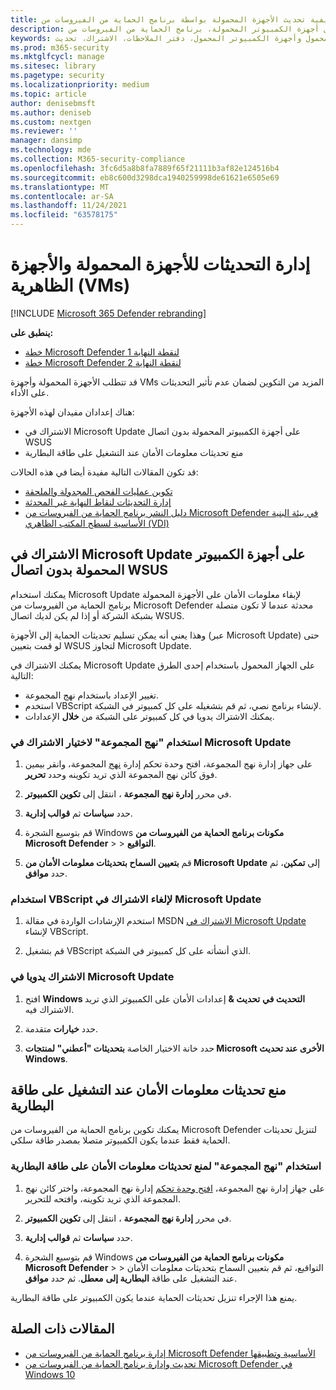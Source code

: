 ```yaml
---
title: تعريف كيفية تحديث الأجهزة المحمولة بواسطة برنامج الحماية من الفيروسات من Microsoft Defender
description: إدارة كيفية تحديث الأجهزة المحمولة، مثل أجهزة الكمبيوتر المحمولة، برنامج الحماية من الفيروسات من Microsoft Defender تحديثات الحماية.
keywords: التحديثات والحماية وجدولة التحديثات والبطارية والجهاز المحمول وأجهزة الكمبيوتر المحمول، دفتر الملاحظات، الاشتراك، تحديث microsoft، wsus، التجاوز
ms.prod: m365-security
ms.mktglfcycl: manage
ms.sitesec: library
ms.pagetype: security
ms.localizationpriority: medium
ms.topic: article
author: denisebmsft
ms.author: deniseb
ms.custom: nextgen
ms.reviewer: ''
manager: dansimp
ms.technology: mde
ms.collection: M365-security-compliance
ms.openlocfilehash: 3fc6d5a8b8fa7889f65f21111b3af82e124516b4
ms.sourcegitcommit: eb8c600d3298dca1940259998de61621e6505e69
ms.translationtype: MT
ms.contentlocale: ar-SA
ms.lasthandoff: 11/24/2021
ms.locfileid: "63578175"
---
```

# <a name="manage-updates-for-mobile-devices-and-virtual-machines-vms"></a>إدارة التحديثات للأجهزة المحمولة والأجهزة الظاهرية (VMs)

[!INCLUDE [Microsoft 365 Defender rebranding](../../includes/microsoft-defender.md)]


**ينطبق على:**

- [خطة Microsoft Defender لنقطة النهاية 1](https://go.microsoft.com/fwlink/p/?linkid=2154037)
- [خطة Microsoft Defender لنقطة النهاية 2](https://go.microsoft.com/fwlink/p/?linkid=2154037)

قد تتطلب الأجهزة المحمولة وأجهزة VMs المزيد من التكوين لضمان عدم تأثير التحديثات على الأداء.

هناك إعدادان مفيدان لهذه الأجهزة:

- الاشتراك في Microsoft Update على أجهزة الكمبيوتر المحمولة بدون اتصال WSUS
- منع تحديثات معلومات الأمان عند التشغيل على طاقة البطارية

قد تكون المقالات التالية مفيدة أيضا في هذه الحالات:
- [تكوين عمليات الفحص المجدولة والملحقة](scheduled-catch-up-scans-microsoft-defender-antivirus.md)
- [إدارة التحديثات لنقاط النهاية غير المحدثة](manage-outdated-endpoints-microsoft-defender-antivirus.md)
- [دليل النشر برنامج الحماية من الفيروسات من Microsoft Defender في بيئة البنية الأساسية لسطح المكتب الظاهري (VDI)](deployment-vdi-microsoft-defender-antivirus.md)

## <a name="opt-in-to-microsoft-update-on-mobile-computers-without-a-wsus-connection"></a>الاشتراك في Microsoft Update على أجهزة الكمبيوتر المحمولة بدون اتصال WSUS

يمكنك استخدام Microsoft Update لإبقاء معلومات الأمان على الأجهزة المحمولة برنامج الحماية من الفيروسات من Microsoft Defender محدثة عندما لا تكون متصلة بشبكة الشركة أو إذا لم يكن لديك اتصال WSUS.

وهذا يعني أنه يمكن تسليم تحديثات الحماية إلى الأجهزة (عبر Microsoft Update) حتى لو قمت بتعيين WSUS لتجاوز Microsoft Update.

يمكنك الاشتراك في Microsoft Update على الجهاز المحمول باستخدام إحدى الطرق التالية:

- تغيير الإعداد باستخدام نهج المجموعة.
- استخدم VBScript لإنشاء برنامج نصي، ثم قم بتشغيله على كل كمبيوتر في الشبكة.
- يمكنك الاشتراك يدويا في كل كمبيوتر على الشبكة من **خلال** الإعدادات.

### <a name="use-group-policy-to-opt-in-to-microsoft-update"></a>استخدام "نهج المجموعة" لاختيار الاشتراك في Microsoft Update

1. على جهاز إدارة نهج المجموعة، افتح وحدة تحكم إدارة [نهج](/previous-versions/windows/it-pro/windows-server-2008-R2-and-2008/cc731212(v=ws.11)) المجموعة، وانقر بيمين فوق كائن نهج المجموعة الذي تريد تكوينه وحدد **تحرير**.

2. في محرر **إدارة نهج المجموعة** ، انتقل إلى **تكوين الكمبيوتر**.

3. حدد **سياسات** ثم **قوالب إدارية**.

4. قم بتوسيع الشجرة Windows **مكونات برنامج الحماية من الفيروسات من Microsoft Defender** \>  \> **التواقيع**.

5. قم **بتعيين السماح بتحديثات معلومات الأمان من Microsoft Update** إلى **تمكين**، ثم حدد  **موافق**.

### <a name="use-a-vbscript-to-opt-in-to-microsoft-update"></a>استخدام VBScript لإلغاء الاشتراك في Microsoft Update

1. استخدم الإرشادات الواردة في مقالة MSDN [الاشتراك في Microsoft Update](/windows/win32/wua_sdk/opt-in-to-microsoft-update) لإنشاء VBScript.

2. قم بتشغيل VBScript الذي أنشأته على كل كمبيوتر في الشبكة.

### <a name="manually-opt-in-to-microsoft-update"></a>الاشتراك يدويا في Microsoft Update

1. افتح **Windows التحديث في** **تحديث &** إعدادات الأمان على الكمبيوتر الذي تريد الاشتراك فيه.

2. حدد **خيارات** متقدمة.

3. حدد خانة الاختيار الخاصة **بتحديثات "أعطني" لمنتجات Microsoft الأخرى عند تحديث Windows**.

## <a name="prevent-security-intelligence-updates-when-running-on-battery-power"></a>منع تحديثات معلومات الأمان عند التشغيل على طاقة البطارية

يمكنك تكوين برنامج الحماية من الفيروسات من Microsoft Defender لتنزيل تحديثات الحماية فقط عندما يكون الكمبيوتر متصلا بمصدر طاقة سلكي.

### <a name="use-group-policy-to-prevent-security-intelligence-updates-on-battery-power"></a>استخدام "نهج المجموعة" لمنع تحديثات معلومات الأمان على طاقة البطارية

1. على جهاز إدارة نهج المجموعة، [افتح وحدة تحكم](/previous-versions/windows/it-pro/windows-server-2008-R2-and-2008/cc731212(v=ws.11)) إدارة نهج المجموعة، واختر كائن نهج المجموعة الذي تريد تكوينه، وافتحه للتحرير.

2. في محرر **إدارة نهج المجموعة** ، انتقل إلى **تكوين الكمبيوتر**.

3. حدد **سياسات** ثم **قوالب إدارية**.

4. قم بتوسيع الشجرة Windows **مكونات برنامج الحماية من الفيروسات من Microsoft Defender** \>  \> التواقيع، ثم قم بتعيين السماح بتحديثات معلومات الأمان عند التشغيل على طاقة **البطارية إلى** **معطل**. ثم حدد **موافق**.

يمنع هذا الإجراء تنزيل تحديثات الحماية عندما يكون الكمبيوتر على طاقة البطارية.

## <a name="related-articles"></a>المقالات ذات الصلة

- [إدارة برنامج الحماية من الفيروسات من Microsoft Defender الأساسية وتطبيقها](manage-updates-baselines-microsoft-defender-antivirus.md)
- [تحديث وإدارة برنامج الحماية من الفيروسات من Microsoft Defender في Windows 10](deploy-manage-report-microsoft-defender-antivirus.md)